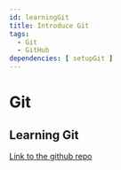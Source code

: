 ```yaml
---
id: learningGit
title: Introduce Git
tags:
  - Git
  - GitHub
dependencies: [ setupGit ]
---
```


# Git

## Learning Git

[Link to the github repo](https://github.com)
